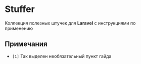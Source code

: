 # Stuffer
Коллекция полезных штучек для __Laravel__ с инструкциями по применению

## Примечания
* `[1]` Так выделен необязательный пункт гайда
